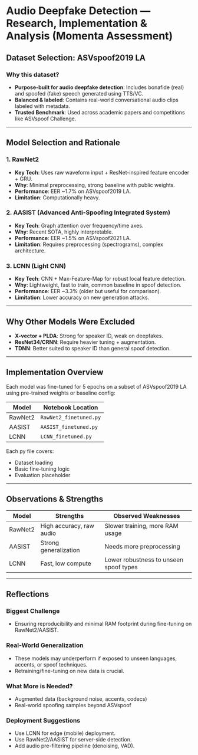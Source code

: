 #  Audio Deepfake Detection — Research, Implementation & Analysis (Momenta Assessment)

##  Dataset Selection: ASVspoof2019 LA

### Why this dataset?
- **Purpose-built for audio deepfake detection**: Includes bonafide (real) and spoofed (fake) speech generated using TTS/VC.
- **Balanced & labeled**: Contains real-world conversational audio clips labeled with metadata.
- **Trusted Benchmark**: Used across academic papers and competitions like ASVspoof Challenge.

---

##  Model Selection and Rationale

###  1. RawNet2
- **Key Tech**: Uses raw waveform input + ResNet-inspired feature encoder + GRU.
- **Why**: Minimal preprocessing, strong baseline with public weights.
- **Performance**: EER ~1.7% on ASVspoof2019 LA.
- **Limitation**: Computationally heavy.

###  2. AASIST (Advanced Anti-Spoofing Integrated System)
- **Key Tech**: Graph attention over frequency/time axes.
- **Why**: Recent SOTA, highly interpretable.
- **Performance**: EER ~1.5% on ASVspoof2021 LA.
- **Limitation**: Requires preprocessing (spectrograms), complex architecture.

###  3. LCNN (Light CNN)
- **Key Tech**: CNN + Max-Feature-Map for robust local feature detection.
- **Why**: Lightweight, fast to train, common baseline in spoof detection.
- **Performance**: EER ~3.3% (older but useful for comparison).
- **Limitation**: Lower accuracy on new generation attacks.

---

##  Why Other Models Were Excluded

- **X-vector + PLDA**: Strong for speaker ID, weak on deepfakes.
- **ResNet34/CRNN**: Require heavier tuning + augmentation.
- **TDNN**: Better suited to speaker ID than general spoof detection.

---

##  Implementation Overview

Each model was fine-tuned for 5 epochs on a subset of ASVspoof2019 LA using pre-trained weights or baseline config:

| Model    | Notebook Location |
|----------|------------------|
| RawNet2  | `RawNet2_finetuned.py` |
| AASIST   | `AASIST_finetuned.py`  |
| LCNN     | `LCNN_finetuned.py`    |

Each py file covers:
- Dataset loading
- Basic fine-tuning logic
- Evaluation placeholder

---

##  Observations & Strengths

| Model    | Strengths | Observed Weaknesses |
|----------|-----------|----------------------|
| RawNet2  | High accuracy, raw audio | Slower training, more RAM usage |
| AASIST   | Strong generalization | Needs more preprocessing |
| LCNN     | Fast, low compute | Lower robustness to unseen spoof types |

---

##  Reflections

### Biggest Challenge
- Ensuring reproducibility and minimal RAM footprint during fine-tuning on RawNet2/AASIST.

### Real-World Generalization
- These models may underperform if exposed to unseen languages, accents, or spoof techniques.
- Retraining/fine-tuning on new data is crucial.

### What More is Needed?
- Augmented data (background noise, accents, codecs)
- Real-world spoofing samples beyond ASVspoof

### Deployment Suggestions
- Use LCNN for edge (mobile) deployment.
- Use RawNet2/AASIST for server-side detection.
- Add audio pre-filtering pipeline (denoising, VAD).

